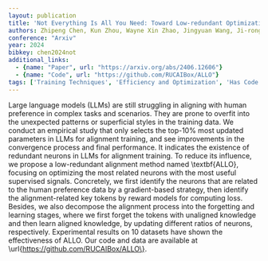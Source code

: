 ```yaml
---
layout: publication
title: 'Not Everything Is All You Need: Toward Low-redundant Optimization For Large Language Model Alignment'
authors: Zhipeng Chen, Kun Zhou, Wayne Xin Zhao, Jingyuan Wang, Ji-rong Wen
conference: "Arxiv"
year: 2024
bibkey: chen2024not
additional_links:
  - {name: "Paper", url: "https://arxiv.org/abs/2406.12606"}
  - {name: "Code", url: "https://github.com/RUCAIBox/ALLO"}
tags: ['Training Techniques', 'Efficiency and Optimization', 'Has Code', 'Reinforcement Learning']
---
```

Large language models (LLMs) are still struggling in aligning with human
preference in complex tasks and scenarios. They are prone to overfit into the
unexpected patterns or superficial styles in the training data. We conduct an
empirical study that only selects the top-10% most updated parameters in LLMs
for alignment training, and see improvements in the convergence process and
final performance. It indicates the existence of redundant neurons in LLMs for
alignment training. To reduce its influence, we propose a low-redundant
alignment method named \textbf\{ALLO\}, focusing on optimizing the most related
neurons with the most useful supervised signals. Concretely, we first identify
the neurons that are related to the human preference data by a gradient-based
strategy, then identify the alignment-related key tokens by reward models for
computing loss. Besides, we also decompose the alignment process into the
forgetting and learning stages, where we first forget the tokens with unaligned
knowledge and then learn aligned knowledge, by updating different ratios of
neurons, respectively. Experimental results on 10 datasets have shown the
effectiveness of ALLO. Our code and data are available at
\url\{https://github.com/RUCAIBox/ALLO\}.
